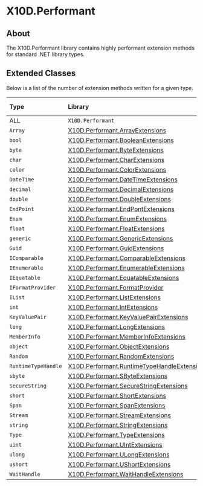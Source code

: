 # X10D.Performant

## About
The X10D.Performant library contains highly performant extension methods for standard .NET library types.

## Extended Classes
Below is a list of the number of extension methods written for a given type.

| Type                | Library                                                                                                                                                          | Method count |
| :------------------ | :--------------------------------------------------------------------------------------------------------------------------------------------------------------- | :----------: |
| ALL                 | `X10D.Performant`                                                                                                                                                | 590          |
| `Array`             | [X10D.Performant.ArrayExtensions](https://github.com/Redageddon/X10D.Performant/tree/Master/X10D.Performant/src/ReExposed/ArrayExtensions)                       | 25           |
| `bool`              | [X10D.Performant.BooleanExtensions](https://github.com/Redageddon/X10D.Performant/tree/Master/X10D.Performant/src/Custom/BooleanExtensions)                      | 12           |
| `byte`              | [X10D.Performant.ByteExtensions](https://github.com/Redageddon/X10D.Performant/tree/Master/X10D.Performant/src/Custom/IntegerExtensions/ByteExtensions)          | 31           |      
| `char`              | [X10D.Performant.CharExtensions](https://github.com/Redageddon/X10D.Performant/tree/Master/X10D.Performant/src/Custom/CharExtensions)                            | 65           |
| `color`             | [X10D.Performant.ColorExtensions](https://github.com/Redageddon/X10D.Performant/tree/Master/X10D.Performant/src/Custom/ColorExtensions)                          | 2            |
| `DateTime`          | [X10D.Performant.DateTimeExtensions](https://github.com/Redageddon/X10D.Performant/tree/Master/X10D.Performant/src/Custom/DateTimeExtensions)                    | 9            |
| `decimal`           | [X10D.Performant.DecimalExtensions](https://github.com/Redageddon/X10D.Performant/tree/Master/X10D.Performant/src/ReExposed/DecimalExtensions/DecimalExtensions) | 33           |         
| `double`            | [X10D.Performant.DoubleExtensions](https://github.com/Redageddon/X10D.Performant/tree/Master/X10D.Performant/src/Custom/DecimalExtensions/DoubleExtensions)      | 61           |        
| `EndPoint`          | [X10D.Performant.EndPontExtensions](https://github.com/Redageddon/X10D.Performant/tree/Master/X10D.Performant/src/Custom/EndpointExtensions)                     | 2            |
| `Enum`              | [X10D.Performant.EnumExtensions](https://github.com/Redageddon/X10D.Performant/tree/Master/X10D.Performant/src/Custom/EnumExtensions)                            | 5            |
| `float`             | [X10D.Performant.FloatExtensions](https://github.com/Redageddon/X10D.Performant/tree/Master/X10D.Performant/src/Custom/DecimalExtensions/SingleExtensions)       | 60           |       
| `generic`           | [X10D.Performant.GenericExtensions](https://github.com/Redageddon/X10D.Performant/tree/Master/X10D.Performant/src/Custom/GenericExtensions)                      | 6            |
| `Guid`              | [X10D.Performant.GuidExtensions](https://github.com/Redageddon/X10D.Performant/tree/Master/X10D.Performant/src/Custom/GuidExtensions)                            | 1            |
| `IComparable`       | [X10D.Performant.ComparableExtensions](https://github.com/Redageddon/X10D.Performant/tree/Master/X10D.Performant/src/Custom/IComparableExtensions)               | 2            |
| `IEnumerable`       | [X10D.Performant.EnumerableExtensions](https://github.com/Redageddon/X10D.Performant/tree/Master/X10D.Performant/src/Custom/IEnumerableExtensions)               | 6            |
| `IEquatable`        | [X10D.Performant.EquatableExtensions](https://github.com/Redageddon/X10D.Performant/tree/Master/X10D.Performant/src/Custom/IEquatableExtensions)                 | 90           |
| `IFormatProvider`   | [X10D.Performant.FormatProvider](https://github.com/Redageddon/X10D.Performant/tree/Master/X10D.Performant/src/Custom/IFormatProviderExtensions)                 | 8            |
| `IList`             | [X10D.Performant.ListExtensions](https://github.com/Redageddon/X10D.Performant/tree/Master/X10D.Performant/src/Custom/IListExtensions)                           | 3            |
| `int`               | [X10D.Performant.IntExtensions](https://github.com/Redageddon/X10D.Performant/tree/Master/X10D.Performant/src/Custom/IntegerExtensions/Int32Extensions)          | 17           |     
| `KeyValuePair`      | [X10D.Performant.KeyValuePairExtensions](https://github.com/Redageddon/X10D.Performant/tree/Master/X10D.Performant/src/Custom/KeyValuePairExtensions)            | 3            |
| `long`              | [X10D.Performant.LongExtensions](https://github.com/Redageddon/X10D.Performant/tree/Master/X10D.Performant/src/Custom/IntegerExtensions/Int64Extensions)         | 17           |      
| `MemberInfo`        | [X10D.Performant.MemberInfoExtensions](https://github.com/Redageddon/X10D.Performant/tree/Master/X10D.Performant/src/Custom/MemberInfoExtensions)                | 4            |
| `object`            | [X10D.Performant.ObjectExtensions](https://github.com/Redageddon/X10D.Performant/tree/Master/X10D.Performant/src/Custom/ObjectExtensions)                        | 7            |
| `Random`            | [X10D.Performant.RandomExtensions](https://github.com/Redageddon/X10D.Performant/tree/Master/X10D.Performant/src/Custom/RandomExtensions)                        | 3            |
| `RuntimeTypeHandle` | [X10D.Performant.RuntimeTypeHandleExtensions](https://github.com/Redageddon/X10D.Performant/tree/Master/X10D.Performant/src/Custom/RuntimeTypeHandleExtensions)  | 1            | 
| `sbyte`             | [X10D.Performant.SByteExtensions](https://github.com/Redageddon/X10D.Performant/tree/Master/X10D.Performant/src/Custom/IntegerExtensions/SByteExtensions)        | 10           |       
| `SecureString`      | [X10D.Performant.SecureStringExtensions](https://github.com/Redageddon/X10D.Performant/tree/Master/X10D.Performant/src/Custom/SecureStringExtensions)            | 1            |
| `short`             | [X10D.Performant.ShortExtensions](https://github.com/Redageddon/X10D.Performant/tree/Master/X10D.Performant/src/Custom/IntegerExtensions/Int16Extensions)        | 11           |       
| `Span`              | [X10D.Performant.SpanExtensions](https://github.com/Redageddon/X10D.Performant/tree/Master/X10D.Performant/src/Custom/SpanExtensions)                            | 6            |
| `Stream`            | [X10D.Performant.StreamExtensions](https://github.com/Redageddon/X10D.Performant/tree/Master/X10D.Performant/src/Custom/StreamExtensions)                        | 4            |
| `string`            | [X10D.Performant.StringExtensions](https://github.com/Redageddon/X10D.Performant/tree/Master/X10D.Performant/src/Custom/StringExtensions)                        | 75           |
| `Type`              | [X10D.Performant.TypeExtensions](https://github.com/Redageddon/X10D.Performant/tree/Master/X10D.Performant/src/Custom/TypeExtensions)                            | 18           |
| `uint`              | [X10D.Performant.UIntExtensions](https://github.com/Redageddon/X10D.Performant/tree/Master/X10D.Performant/src/Custom/IntegerExtensions/UInt32Extensions)        | 10           |      
| `ulong`             | [X10D.Performant.ULongExtensions](https://github.com/Redageddon/X10D.Performant/tree/Master/X10D.Performant/src/Custom/IntegerExtensions/UInt64Extensions)       | 11           |       
| `ushort`            | [X10D.Performant.UShortExtensions](https://github.com/Redageddon/X10D.Performant/tree/Master/X10D.Performant/src/Custom/IntegerExtensions/UInt16Extensions)      | 9            |        
| `WaitHandle`        | [X10D.Performant.WaitHandleExtensions](https://github.com/Redageddon/X10D.Performant/tree/Master/X10D.Performant/src/Custom/WaitHandleExtensions)                | 7            |


































